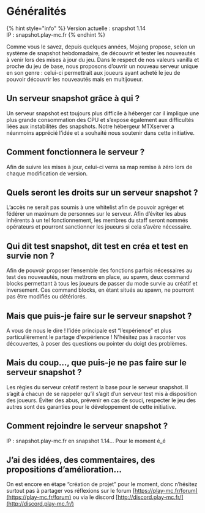 # Généralités

{% hint style="info" %}
Version actuelle : snapshot 1.14  
IP : snapshot.play-mc.fr
{% endhint %}

Comme vous le savez, depuis quelques années, Mojang propose, selon un système de snapshot hebdomadaire, de découvrir et tester les nouveautés à venir lors des mises à jour du jeu. Dans le respect de nos valeurs vanilla et proche du jeu de base, nous proposons d’ouvrir un nouveau serveur unique en son genre : celui-ci permettrait aux joueurs ayant acheté le jeu de pouvoir découvrir les nouveautés mais en multijoueur.

## Un serveur snapshot grâce à qui ?

Un serveur snapshot est toujours plus difficile à héberger car il implique une plus grande consommation des CPU et s’expose également aux difficultés liées aux instabilités des snapshots. Notre hébergeur MTXserver a néanmoins apprécié l’idée et a souhaité nous soutenir dans cette initiative.

## Comment fonctionnera le serveur ?

Afin de suivre les mises à jour, celui-ci verra sa map remise à zéro lors de chaque modification de version.

## Quels seront les droits sur un serveur snapshot ?

L’accès ne serait pas soumis à une whitelist afin de pouvoir agréger et fédérer un maximum de personnes sur le serveur. Afin d’éviter les abus inhérents à un tel fonctionnement, les membres du staff seront nommés opérateurs et pourront sanctionner les joueurs si cela s’avère nécessaire.

## Qui dit test snapshot, dit test en créa et test en survie non ?

Afin de pouvoir proposer l’ensemble des fonctions parfois nécessaires au test des nouveautés, nous mettrons en place, au spawn, deux command blocks permettant à tous les joueurs de passer du mode survie au créatif et inversement. Ces command blocks, en étant situés au spawn, ne pourront pas être modifiés ou détériorés.

## Mais que puis-je faire sur le serveur snapshot ?

A vous de nous le dire ! l’idée principale est “l’expérience” et plus particulièrement le partage d'expérience ! N'hésitez pas à raconter vos découvertes, à poser des questions ou pointer du doigt des problèmes.

## Mais du coup..., que puis-je ne pas faire sur le serveur snapshot ?

Les règles du serveur créatif restent la base pour le serveur snapshot. Il s’agit à chacun de se rappeler qu’il s’agit d’un serveur test mis à disposition des joueurs. Éviter des abus, prévenir en cas de souci, respecter le jeu des autres sont des garanties pour le développement de cette initiative.

## Comment rejoindre le serveur snapshot ?

IP : snapshot.play-mc.fr en snapshot 1.14... Pour le moment é\_é

## J’ai des idées, des commentaires, des propositions d’amélioration...

On est encore en étape “création de projet” pour le moment, donc n’hésitez surtout pas à partager vos réflexions sur le forum [https://play-mc.fr/forum](https://play-mc.fr/forum) ou via le discord [http://discord.play-mc.fr/](http://discord.play-mc.fr/)

